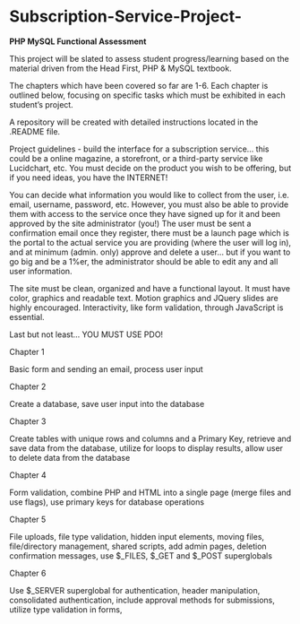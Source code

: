 # Subscription-Service-Project-

**PHP MySQL Functional Assessment** 

This project will be slated to assess student progress/learning based on the material driven from the Head First, PHP & MySQL textbook. 

The chapters which have been covered so far are 1-6. Each chapter is outlined below, focusing on specific tasks which must be exhibited in each student’s project. 

A repository will be created with detailed instructions located in the .README file. 

Project guidelines - build the interface for a subscription service… this could be a online magazine, a storefront, or a third-party service like Lucidchart, etc. You must decide on the product you wish to be offering, but if you need ideas, you have the INTERNET! 

You can decide what information you would like to collect from the user, i.e. email, username, password, etc. However, you must also be able to provide them with access to the service once they have signed up for it and been approved by the site administrator (you!) The user must be sent a confirmation email once they register, there must be a launch page which is the portal to the actual service you are providing (where the user will log in), and at minimum (admin. only) approve and delete a user… but if you want to go big and be a 1%er, the administrator should be able to edit any and all user information. 

The site must be clean, organized and have a functional layout. It must have color, graphics and readable text. Motion graphics and JQuery slides are highly encouraged. Interactivity, like form validation, through JavaScript is essential.  

Last but not least… YOU MUST USE PDO! 

Chapter 1

Basic form and sending an email, process user input

Chapter 2

Create a database, save user input into the database

Chapter 3

Create tables with unique rows and columns and a Primary Key, retrieve and save data from the database, utilize for loops to display results, allow user to delete data from the database

Chapter 4

Form validation, combine PHP and HTML into a single page (merge files and use flags), use primary keys for database operations

Chapter 5

File uploads, file type validation, hidden input elements, moving files, file/directory management, shared scripts, add admin pages, deletion confirmation messages, use $_FILES, $_GET and $_POST superglobals

Chapter 6

Use $_SERVER superglobal for authentication, header manipulation, consolidated authentication, include approval methods for submissions, utilize type validation in forms, 
